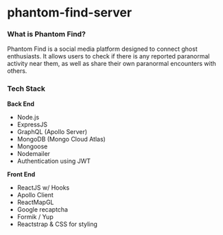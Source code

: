 # phantom-find-server

### What is Phantom Find?
Phantom Find is a social media platform designed to connect ghost enthusiasts. It allows users to check if there is any reported paranormal activity near them, as well as share their own paranormal encounters with others.

### Tech Stack
**Back End**
- Node.js
- ExpressJS
- GraphQL (Apollo Server)
- MongoDB (Mongo Cloud Atlas)
- Mongoose
- Nodemailer
- Authentication using JWT

**Front End**
- ReactJS w/ Hooks
- Apollo Client
- ReactMapGL
- Google recaptcha
- Formik / Yup
- Reactstrap & CSS for styling